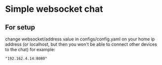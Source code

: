 # Simple websocket chat

## For setup
change websocket/address value in configs/config.yaml on your home ip address (or localhost, but then you won't be able to connect other devices to the chat)
for example: 
    
    "192.162.4.14:8080"
